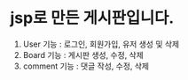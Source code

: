 # jsp로 만든 게시판입니다.
1. User 기능 : 로그인, 회원가입, 유저 생성 및 삭제
2. Board 기능 : 게시판 생성, 수정, 삭제
3. comment 기능 : 댓글 작성, 수정, 삭제

